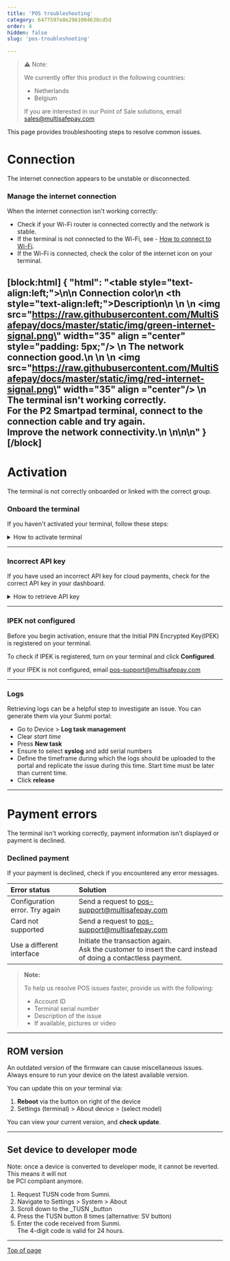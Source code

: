 ```yaml
---
title: 'POS troubleshooting'
category: 6477597e0e2961004638cd5d
order: 4
hidden: false
slug: 'pos-troubleshooting'

---
```


> ⚠️ Note:
> 
> We currently offer this product in the following countries:
> 
> - Netherlands
> - Belgium 
>  
> If you are interested in our Point of Sale solutions, email <sales@multisafepay.com>

This page provides troubleshooting steps to resolve common issues.

# Connection

 The internet connection appears to be unstable or disconnected.

### Manage the internet connection

When the internet connection isn't working correctly: 

- Check if your Wi-Fi router is connected correctly and the network is stable.
- If the terminal is not connected to the Wi-Fi, see - [How to connect to Wi-Fi](/manage-my-account#how-to-connect-to-wi-fi).
- If the Wi-Fi is connected, check the color of the internet icon on your terminal.


[block:html]
{
  "html": "<table style=\"text-align:left;\">\n<tr>\n    <th>Connection color</th>\n    <th style=\"text-align:left;\">Description</th>\n  </tr>\n  <tr>\n  <td><img src=\"https://raw.githubusercontent.com/MultiSafepay/docs/master/static/img/green-internet-signal.png\" width=\"35\" align =\"center\" style=\"padding: 5px;\"/> </td>\n   <td>The network connection good.</td>\n  </tr>\n  <tr>\n  <td><img src=\"https://raw.githubusercontent.com/MultiSafepay/docs/master/static/img/red-internet-signal.png\" width=\"35\" align =\"center\"/> </td>\n <td>The terminal isn't working correctly. <br> For the P2 Smartpad terminal, connect to the connection cable and try again. <br>Improve the network connectivity.</td>\n  </tr>\n</table>\n\n"
}
[/block]
---

# Activation

The terminal is not correctly onboarded or linked with the correct group.

### Onboard the terminal

If you haven't activated your terminal, follow these steps: 

<details id="activate-terminal">
<summary>How to activate terminal</summary>

<br>

- [Traditional (CTAP) terminal](doc:traditional-ctap-terminal)
- [SmartPOS activation](doc:smartpos-activation)

If your SmartPOS terminal isn't onboarded correctly, email <pos-support@multisafepay.com>

> **Note:**
>
> To help us resolve the issues faster, provide us with the following:
> - Account ID
> - Terminal serial number
> - Description of the issue
> - If available, pictures or video
>
</details>

***

### Incorrect API key

If you have used an incorrect API key for cloud payments, check for the correct API key in your dashboard. 

<details id="transactions">
<summary> How to retrieve API key</summary>

1. Sign in to your MultiSafepay dashboard.
2. Go to **Devices** > **Terminals**, and then click **Manage groups**.
3. In the **Manage groups** dialog, hover over the key icon.

</details>

***

### IPEK not configured

Before you begin activation, ensure that the Initial PIN Encrypted Key(IPEK) is registered on your terminal.

To check if IPEK is registered, turn on your terminal and click **Configured**.

If your IPEK is not configured, email <pos-support@multisafepay.com>

***
### Logs

Retrieving logs can be a helpful step to investigate an issue. You can generate them via your Sunmi portal:

- Go to Device > **Log task management**
- Clear _start time_
- Press **New task**
- Ensure to select **syslog** and add serial numbers
- Define the timeframe during which the logs should be uploaded to the portal and replicate the issue during this time. Start time must be later than current time.
- Click **release**

***
# Payment errors

The terminal isn't working correctly, payment information isn't displayed or payment is declined.

### Declined payment

If your payment is declined, check if you encountered any error messages.

| Error status | Solution |
| :---         | :---     |
| Configuration error. Try again | Send a request to  <pos-support@multisafepay.com> |
| Card not supported | Send a request to  <pos-support@multisafepay.com>|
| Use a different interface | Initiate the transaction again. <br>  Ask the customer to insert the card instead of doing a contactless payment. |

> **Note:**
>
> To help us resolve POS issues faster, provide us with the following:
> - Account ID
> - Terminal serial number
> - Description of the issue
> - If available, pictures or video
>

***
## ROM version

An outdated version of the firmware can cause miscellaneous issues.
Always ensure to run your device on the latest available version. 

You can update this on your terminal via:

1. **Reboot** via the button on right of the device 
2. Settings (terminal) > About device > (select model)

You can view your current version, and **check update**.

***
## Set device to developer mode

Note: once a device is converted to developer mode, it cannot be reverted. This means it will not  
be PCI compliant anymore.

1. Request TUSN code from Sumni.
2. Navigate to Settings > System > About
3. Scroll down to the \_TUSN \_button 
4. Press the TUSN button 8 times (alternative: SV button)
5.  Enter the code received from Sunmi.  
   The 4-digit code is valid for 24 hours.

***

[Top of page](#)